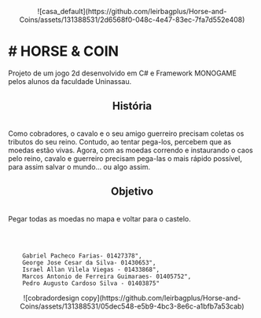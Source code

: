 <P align= "center">
        ![casa_default](https://github.com/leirbagplus/Horse-and-Coins/assets/131388531/2d6568f0-048c-4e47-83ec-7fa7d552e408)
</P>
<h1 # HORSE & COIN>
    # HORSE & COIN    
</h1>
Projeto de um jogo 2d desenvolvido em C# e Framework MONOGAME pelos alunos da faculdade Uninassau.<br>
<h2 align="center"> História </h2><br>
Como cobradores, o cavalo e o seu amigo guerreiro precisam coletas os tributos do seu reino. Contudo, ao tentar pega-los, percebem que as moedas estão vivas. Agora, com as moedas correndo e instaurando o caos pelo reino, cavalo e guerreiro precisam pega-las o mais rápido possível, para assim salvar o mundo... ou algo assim.<br>
<h2 align="center">Objetivo</h2><br>
Pegar todas as moedas no mapa e voltar para o castelo.<br>
<h2 align="center"></h2><br>

        Gabriel Pacheco Farias- 01427378",
        George Jose Cesar da Silva- 01430653",
        Israel Allan Vilela Viegas - 01433868",
        Marcos Antonio de Ferreira Guimaraes- 01405752",
        Pedro Augusto Cardoso Silva - 01403875"
<p align="center">
        ![cobradordesign copy](https://github.com/leirbagplus/Horse-and-Coins/assets/131388531/05dec548-e5b9-4bc3-8e6c-a1bfb7a53cab)

</p>
